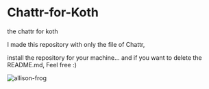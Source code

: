 # Chattr-for-Koth
the chattr for koth

I made this repository with only the file of Chattr,

install the repository for your machine... and if you want to delete the README.md, Feel free :)



![allison-frog](https://user-images.githubusercontent.com/68440743/234157699-4065d1ed-518b-4878-8bd4-bfd834cf8f82.gif)
